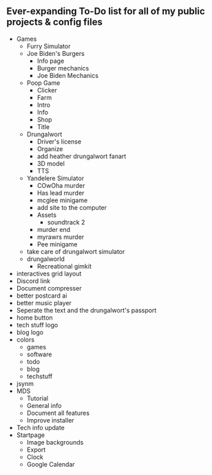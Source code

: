 ## Ever-expanding To-Do list for **all** of my public projects & config files

-   Games
    -   Furry Simulator
    -   Joe Biden's Burgers
        -   Info page
        -   Burger mechanics
        -   Joe Biden Mechanics
    -   Poop Game
        -   Clicker
        -   Farm
        -   Intro
        -   Info
        -   Shop
        -   Title
    -   Drungalwort
        -   Driver's license
        -   Organize
        -   add heather drungalwort fanart
        -   3D model
        -   TTS
    -   Yandelere Simulator
        -   COwOha murder
        -   Has lead murder
        -   mcglee minigame
        -   add site to the computer
        -   Assets
            -   soundtrack 2
        -   murder end
        -   myrawrs murder
        -   Pee minigame
    -   take care of drungalwort simulator
    -   drungalworld
        -   Recreational gimkit
-   interactives grid layout
-   Discord link
-   Document compresser
-   better postcard ai
-   better music player
-   Seperate the text and the drungalwort's passport
-   home button
-   tech stuff logo
-   blog logo
-   colors
    -   games
    -   software
    -   todo
    -   blog
    -   techstuff
-   jsynm
-   MDS
    -   Tutorial
    -   General info
    -   Document all features
    -   Improve installer
-   Tech info update
-   Startpage
    -   Image backgrounds
    -   Export
    -   Clock
    -   Google Calendar
